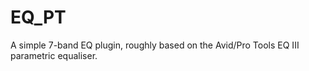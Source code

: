 # EQ_PT
A simple 7-band EQ plugin, roughly based on the Avid/Pro Tools EQ III parametric equaliser. 
